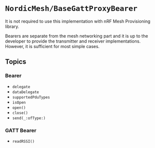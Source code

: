 #  ``NordicMesh/BaseGattProxyBearer``

It is not required to use this implementation with nRF Mesh Provisioning library.

Bearers are separate from the mesh networking part and it is up to the developer
to provide the transmitter and receiver implementations. However, it is sufficient
for most simple cases.

## Topics

### Bearer

- ``delegate``
- ``dataDelegate``
- ``supportedPduTypes``
- ``isOpen``
- ``open()``
- ``close()``
- ``send(_:ofType:)``

### GATT Bearer

- ``readRSSI()``
